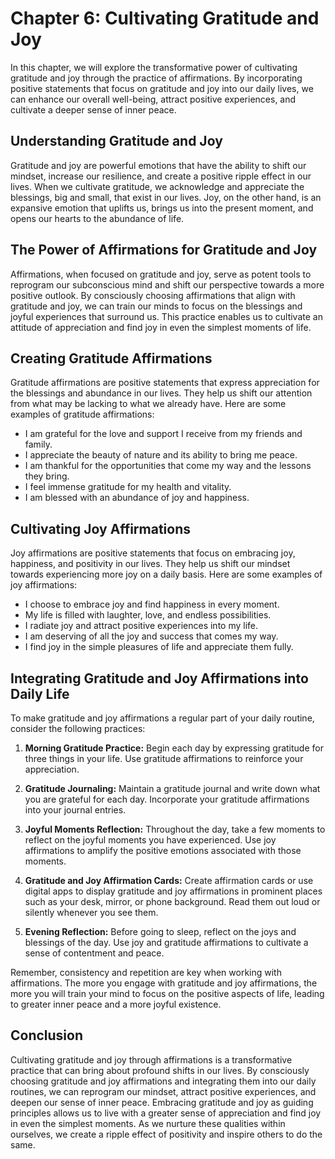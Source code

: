 Chapter 6: Cultivating Gratitude and Joy
========================================

In this chapter, we will explore the transformative power of cultivating gratitude and joy through the practice of affirmations. By incorporating positive statements that focus on gratitude and joy into our daily lives, we can enhance our overall well-being, attract positive experiences, and cultivate a deeper sense of inner peace.

Understanding Gratitude and Joy
-------------------------------

Gratitude and joy are powerful emotions that have the ability to shift our mindset, increase our resilience, and create a positive ripple effect in our lives. When we cultivate gratitude, we acknowledge and appreciate the blessings, big and small, that exist in our lives. Joy, on the other hand, is an expansive emotion that uplifts us, brings us into the present moment, and opens our hearts to the abundance of life.

The Power of Affirmations for Gratitude and Joy
-----------------------------------------------

Affirmations, when focused on gratitude and joy, serve as potent tools to reprogram our subconscious mind and shift our perspective towards a more positive outlook. By consciously choosing affirmations that align with gratitude and joy, we can train our minds to focus on the blessings and joyful experiences that surround us. This practice enables us to cultivate an attitude of appreciation and find joy in even the simplest moments of life.

Creating Gratitude Affirmations
-------------------------------

Gratitude affirmations are positive statements that express appreciation for the blessings and abundance in our lives. They help us shift our attention from what may be lacking to what we already have. Here are some examples of gratitude affirmations:

* I am grateful for the love and support I receive from my friends and family.
* I appreciate the beauty of nature and its ability to bring me peace.
* I am thankful for the opportunities that come my way and the lessons they bring.
* I feel immense gratitude for my health and vitality.
* I am blessed with an abundance of joy and happiness.

Cultivating Joy Affirmations
----------------------------

Joy affirmations are positive statements that focus on embracing joy, happiness, and positivity in our lives. They help us shift our mindset towards experiencing more joy on a daily basis. Here are some examples of joy affirmations:

* I choose to embrace joy and find happiness in every moment.
* My life is filled with laughter, love, and endless possibilities.
* I radiate joy and attract positive experiences into my life.
* I am deserving of all the joy and success that comes my way.
* I find joy in the simple pleasures of life and appreciate them fully.

Integrating Gratitude and Joy Affirmations into Daily Life
----------------------------------------------------------

To make gratitude and joy affirmations a regular part of your daily routine, consider the following practices:

1. **Morning Gratitude Practice:** Begin each day by expressing gratitude for three things in your life. Use gratitude affirmations to reinforce your appreciation.

2. **Gratitude Journaling:** Maintain a gratitude journal and write down what you are grateful for each day. Incorporate your gratitude affirmations into your journal entries.

3. **Joyful Moments Reflection:** Throughout the day, take a few moments to reflect on the joyful moments you have experienced. Use joy affirmations to amplify the positive emotions associated with those moments.

4. **Gratitude and Joy Affirmation Cards:** Create affirmation cards or use digital apps to display gratitude and joy affirmations in prominent places such as your desk, mirror, or phone background. Read them out loud or silently whenever you see them.

5. **Evening Reflection:** Before going to sleep, reflect on the joys and blessings of the day. Use joy and gratitude affirmations to cultivate a sense of contentment and peace.

Remember, consistency and repetition are key when working with affirmations. The more you engage with gratitude and joy affirmations, the more you will train your mind to focus on the positive aspects of life, leading to greater inner peace and a more joyful existence.

Conclusion
----------

Cultivating gratitude and joy through affirmations is a transformative practice that can bring about profound shifts in our lives. By consciously choosing gratitude and joy affirmations and integrating them into our daily routines, we can reprogram our mindset, attract positive experiences, and deepen our sense of inner peace. Embracing gratitude and joy as guiding principles allows us to live with a greater sense of appreciation and find joy in even the simplest moments. As we nurture these qualities within ourselves, we create a ripple effect of positivity and inspire others to do the same.
